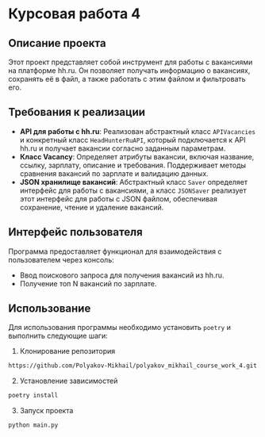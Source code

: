 # Курсовая работа 4
## Описание проекта

Этот проект представляет собой инструмент для работы с вакансиями на платформе hh.ru. Он позволяет получать информацию о вакансиях, сохранять её в файл, а также работать с этим файлом и фильтровать его.
## Требования к реализации

- **API для работы с hh.ru**: Реализован абстрактный класс `APIVacancies` и конкретный класс `HeadHunterRuAPI`, который подключается к API hh.ru и получает вакансии согласно заданным параметрам.
- **Класс Vacancy**: Определяет атрибуты вакансии, включая название, ссылку, зарплату, описание и требования. Поддерживает методы сравнения вакансий по зарплате и валидацию данных.
- **JSON хранилище вакансий**: Абстрактный класс `Saver` определяет интерфейс для работы с вакансиями, а класс `JSONSaver` реализует этот интерфейс для работы с JSON файлом, обеспечивая сохранение, чтение и удаление вакансий.

## Интерфейс пользователя

Программа предоставляет функционал для взаимодействия с пользователем через консоль:

- Ввод поискового запроса для получения вакансий из hh.ru.
- Получение топ N вакансий по зарплате.

## Использование

Для использования программы необходимо установить `poetry` и выполнить следующие шаги:

1. Клонирование репозитория
```bash
https://github.com/Polyakov-Mikhail/polyakov_mikhail_course_work_4.git
```
2. Установление зависимостей
```bash
poetry install
```
3. Запуск проекта
```text
python main.py
```


